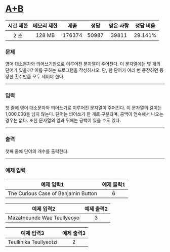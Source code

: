 # [A+B](https://www.acmicpc.net/problem/1152)

<div align = center>

| 시간 제한 | 메모리 제한 |  제출  |  정답  | 맞은 사람 | 정답 비율 |
| :-------: | :---------: | :----: | :----: | :-------: | :-------: |
|   2 초    |   128 MB    | 176374 | 50987  |  39811    |  29.141%  |

</div>

### 문제

영어 대소문자와 띄어쓰기만으로 이루어진 문자열이 주어진다. 
이 문자열에는 몇 개의 단어가 있을까? 이를 구하는 프로그램을 작성하시오.
단, 한 단어가 여러 번 등장하면 등장한 횟수만큼 모두 세어야 한다.

---

### 입력

첫 줄에 영어 대소문자와 띄어쓰기로 이루어진 문자열이 주어진다.
이 문자열의 길이는 1,000,000을 넘지 않는다. 단어는 띄어쓰기 한 개로 구분되며,
공백이 연속해서 나오는 경우는 없다. 또한 문자열의 앞과 뒤에는 공백이 있을 수도 있다.

---

### 출력

첫째 줄에 단어의 개수를 출력한다.

---

### 예제 입력

| 예제 입력1 | 예제 출력1 |
| :--------: | :--------: |
|    The Curious Case of Benjamin Button     | 6 |

| 예제 입력2 | 예제 출력2 |
| :--------: | :--------: |
|     Mazatneunde Wae Teullyeoyo    | 3 |

| 예제 입력3 | 예제 출력3 |
| :--------: | :--------: |
|    Teullinika Teullyeotzi      | 2 |